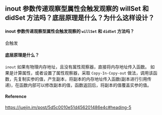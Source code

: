 ## inout 参数传递观察型属性会触发观察的 willSet 和 didSet 方法吗？底层原理是什么？为什么这样设计？

#### inout 参数传递观察型属性会触发观察的 `willSet` 和 `didSet` 方法吗？

会触发

#### 底层原理是什么？

`inout` 如果有物理内存地址，且没有属性观察器，直接将内存地址传入函数。 如果是计算属性，或者设置了属性观察器，采取 `Copy-In-Copy-out` 做法，调用该函数，先复制实参的值，产生副本，将副本的内存地址传入函数(副本进行引用传递)，在函数内部可以修改副本的值，函数返回后，将副本的值覆盖实参的值。



#### Reference

https://juejin.im/post/5d5c0010e51d456201486e4c#heading-5